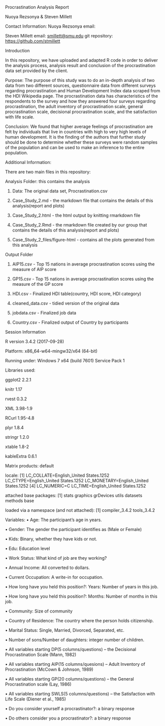 
Procrastination Analysis Report

Nuoya Rezsonya & Steven Millett

Contact Information:
Nuoya Rezsonya
email: 


Steven Millett
email: smillett@smu.edu
git repository: https://github.com/stmillett

Introduction

In this repository, we have uploaded and adapted R code in order to deliver the analysis process, analysis result and conclusion of the procrastination data set provided by the client.

Purpose:
The purpose of this study was to do an in-depth analysis of two data from two different sources, questionnaire data from different surveys regarding procrastination and Human Development Index data scraped from the HDI Wikipedia page. The procrastination data has characteristics of the respondents to the survey and how they answered four surveys regarding procrastination, the adult inventory of procrastination scale, general procrastination scale, decisional procrastination scale, and the satisfaction with life scale. 

Conclusion:
We found that higher average feelings of procrastination are felt by individuals that live in countries with high to very high levels of human development. It is the finding of the authors that further study should be done to determine whether these surveys were random samples of the population and can be used to make an inference to the entire population. 

Additional Information:

There are two main files in this repository:

Analysis Folder: this contains the analysis 
1. Data: The original data set, Procrastination.csv 

2. Case_Study_2.md - the markdown file that contains the details of this analysis(report and plots)

3. Case_Study_2.html - the html output by knitting rmarkdown file

4. Case_Study_2.Rmd - the rmarkdown file created by our group that contains the details of this analysis(report and plots)

5. Case_Study_2_files/figure-html - contains all the plots generated from this analysis

Output Folder
1. AIP15.csv - Top 15 nations in average procrastination scores using the measure of AIP score

2. GP15.csv - Top 15 nations in average procrastination scores using the measure of the GP score

3. HDI.csv - Finalized HDI table(country, HDI score, HDI category)

4. cleaned_data.csv - tidied version of the original data

5. jobdata.csv - Finalized job data

6. Country.csv - Finalized output of Country by participants

Session Information

R version 3.4.2 (2017-09-28)

Platform: x86_64-w64-mingw32/x64 (64-bit)

Running under: Windows 7 x64 (build 7601) Service Pack 1

Libraries used:

ggplot2 2.2.1 

knitr 1.17

rvest 0.3.2

XML 3.98-1.9

RCurl 1.95-4.8

plyr 1.8.4

stringr 1.2.0

xtable 1.8-2

kableExtra 0.6.1

Matrix products: default

locale:
[1] LC_COLLATE=English_United States.1252  LC_CTYPE=English_United States.1252    LC_MONETARY=English_United States.1252
[4] LC_NUMERIC=C                           LC_TIME=English_United States.1252    

attached base packages:
[1] stats     graphics  grDevices utils     datasets  methods   base     

loaded via a namespace (and not attached):
[1] compiler_3.4.2 tools_3.4.2   

Variables:
• Age: The participant’s age in years.

• Gender: The gender the participant identifies as (Male or Female)

• Kids: Binary, whether they have kids or not.

• Edu: Education level

• Work Status: What kind of job are they working?

• Annual Income: All converted to dollars.

• Current Occupation: A write-in for occupation.

• How long have you held this position?: Years: Number of years in this job.

• How long have you held this position?: Months: Number of months in this job.

• Community: Size of community

• Country of Residence: The country where the person holds citizenship.

• Marital Status: Single, Married, Divorced, Separated, etc.

• Number of sons/Number of daughters: integer number of children.

• All variables starting DP(5 columns/questions) – the Decisional Procrastination Scale (Mann, 1982)

• All variables starting AIP(15 columns/quesions) – Adult Inventory of Procrastination (McCown & Johnson, 1989)

• All variables starting GP(20 columns/questions) – the General Procrastination scale (Lay, 1986)

• All variables starting SWLS(5 columns/questions) – the Satisfaction with Life Scale (Diener et al., 1985)

• Do you consider yourself a procrastinator?: a binary response

• Do others consider you a procrastinator?: a binary response


